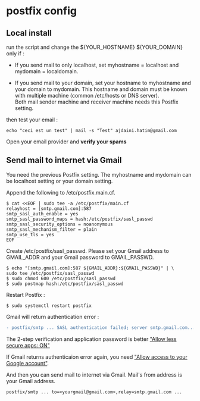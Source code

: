 # postfix config

## Local install

run the script and change the ${YOUR_HOSTNAME} ${YOUR_DOMAIN} only if : 

- If you send mail to only localhost, set myhostname = localhost and mydomain = localdomain.

- If you send mail to your domain, set your hostname to myhostname and your domain to mydomain. 
  This hostname and domain must be known with multiple machine (common /etc/hosts or DNS server).  
  Both mail sender machine and receiver machine needs this Postfix setting.
  
then test your email :

```shell
echo "ceci est un test" | mail -s "Test" ajdaini.hatim@gmail.com
```

Open your email provider and **verify your spams** 

## Send mail to internet via Gmail

You need the previous Postfix setting. The myhostname and mydomain can be localhost setting or your domain setting.

Append the following to /etc/postfix.main.cf.

```shell
$ cat <<EOF | sudo tee -a /etc/postfix/main.cf
relayhost = [smtp.gmail.com]:587
smtp_sasl_auth_enable = yes
smtp_sasl_password_maps = hash:/etc/postfix/sasl_passwd
smtp_sasl_security_options = noanonymous
smtp_sasl_mechanism_filter = plain
smtp_use_tls = yes
EOF
```

Create /etc/postfix/sasl_passwd. Please set your Gmail address to GMAIL_ADDR and your Gmail password to GMAIL_PASSWD.

```shell
$ echo "[smtp.gmail.com]:587 ${GMAIL_ADDR}:${GMAIL_PASSWD}" | \
sudo tee /etc/postfix/sasl_passwd
$ sudo chmod 600 /etc/postfix/sasl_passwd
$ sudo postmap hash:/etc/postfix/sasl_passwd
```

Restart Postfix :

```shell
$ sudo systemctl restart postfix
```

Gmail will return authentication error :

```diff
- postfix/smtp ... SASL authentication failed; server smtp.gmail.com...
```

The 2-step verification and application password is better ["Allow less secure apps: ON"](https://myaccount.google.com/lesssecureapps)

If Gmail returns authenticaion error again, you need ["Allow access to your Google account"](https://accounts.google.com/DisplayUnlockCaptcha).

And then you can send mail to internet via Gmail. Mail's from address is your Gmail address.

```shell
postfix/smtp ... to=<yourgmail@gmail.com>,relay=smtp.gmail.com ...
```
